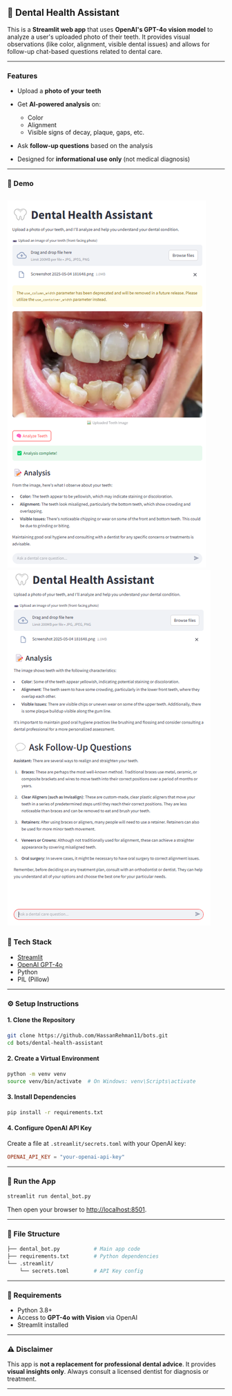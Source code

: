 ## 🦷 Dental Health Assistant

This is a **Streamlit web app** that uses **OpenAI's GPT-4o vision model** to analyze a user's uploaded photo of their teeth. It provides visual observations (like color, alignment, visible dental issues) and allows for follow-up chat-based questions related to dental care.

---

### Features

* Upload a **photo of your teeth**
* Get **AI-powered analysis** on:

  * Color
  * Alignment
  * Visible signs of decay, plaque, gaps, etc.
* Ask **follow-up questions** based on the analysis
* Designed for **informational use only** (not medical diagnosis)

---

### 🚀 Demo

![demo](./dental_care_bot/bot.png)
![demo](./dental_care_bot/bot2.png)
---

### 🧰 Tech Stack

* [Streamlit](https://streamlit.io)
* [OpenAI GPT-4o](https://openai.com/gpt-4)
* Python
* PIL (Pillow)

---

### ⚙️ Setup Instructions

#### 1. Clone the Repository

```bash
git clone https://github.com/HassanRehman11/bots.git
cd bots/dental-health-assistant
```

#### 2. Create a Virtual Environment

```bash
python -m venv venv
source venv/bin/activate  # On Windows: venv\Scripts\activate
```

#### 3. Install Dependencies

```bash
pip install -r requirements.txt
```

#### 4. Configure OpenAI API Key

Create a file at `.streamlit/secrets.toml` with your OpenAI key:

```toml
OPENAI_API_KEY = "your-openai-api-key"
```

---

### 🧪 Run the App

```bash
streamlit run dental_bot.py
```

Then open your browser to [http://localhost:8501](http://localhost:8501).

---

### 📁 File Structure

```bash
├── dental_bot.py           # Main app code
├── requirements.txt        # Python dependencies
└── .streamlit/
    └── secrets.toml        # API Key config
```

---

### 📌 Requirements

* Python 3.8+
* Access to **GPT-4o with Vision** via OpenAI
* Streamlit installed

---

### ⚠️ Disclaimer

This app is **not a replacement for professional dental advice**. It provides **visual insights only**. Always consult a licensed dentist for diagnosis or treatment.

---

